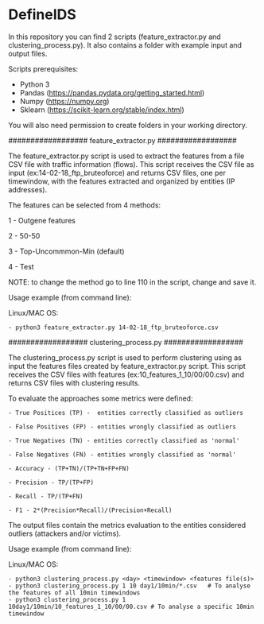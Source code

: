 # DefineIDS

In this repository you can find 2 scripts (feature_extractor.py and clustering_process.py).
It also contains a folder with example input and output files.

Scripts prerequisites:
  - Python 3
  - Pandas (https://pandas.pydata.org/getting_started.html)
  - Numpy (https://numpy.org)
  - Sklearn (https://scikit-learn.org/stable/index.html)

You will also need permission to create folders in your working directory.
  
################## feature_extractor.py ##################

The feature_extractor.py script is used to extract the features from a file CSV file with traffic information (flows).
This script receives the CSV file as input (ex:14-02-18_ftp_bruteoforce) and returns CSV files, one per timewindow, with the features extracted and organized by entities (IP addresses).

The features can be selected from 4 methods:

  1 - Outgene features

  2 - 50-50
  
  3 - Top-Uncommmon-Min (default) 
  
  4 - Test

NOTE: to change the method go to line 110 in the script, change and save it.

Usage example (from command line):

  Linux/MAC OS:
    
    - python3 feature_extractor.py 14-02-18_ftp_bruteoforce.csv
  
################## clustering_process.py ##################

The clustering_process.py script is used to perform clustering using as input the features files created by feature_extractor.py script.
This script receives the CSV files with features (ex:10_features_1_10/00/00.csv) and returns CSV files with clustering results.

To evaluate the approaches some metrics were defined:

    - True Positices (TP) -  entities correctly classified as outliers
    
    - False Positives (FP) - entities wrongly classified as outliers
    
    - True Negatives (TN) - entities correctly classified as 'normal'
    
    - False Negatives (FN) - entities wrongly classified as 'normal'
    
    - Accuracy - (TP+TN)/(TP+TN+FP+FN)
    
    - Precision - TP/(TP+FP)
    
    - Recall - TP/(TP+FN)
    
    - F1 - 2*(Precision*Recall)/(Precision+Recall)
    
The output files contain the metrics evaluation to the entities considered outliers (attackers and/or victims).

Usage example (from command line):
  
  Linux/MAC OS:
    
    - python3 clustering_process.py <day> <timewindow> <features file(s)>
    - python3 clustering_process.py 1 10 day1/10min/*.csv   # To analyse the features of all 10min timewindows
    - python3 clustering_process.py 1 10day1/10min/10_features_1_10/00/00.csv # To analyse a specific 10min timewindow
  
  
